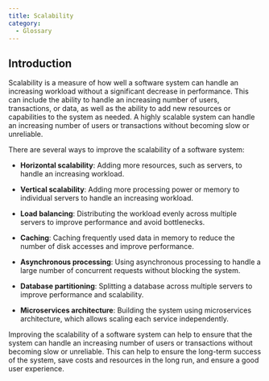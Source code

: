 ```yaml
---
title: Scalability
category:
  - Glossary
---
```


## Introduction

Scalability is a measure of how well a software system can handle an increasing workload without a significant decrease in performance. This can include the ability to handle an increasing number of users, transactions, or data, as well as the ability to add new resources or capabilities to the system as needed. A highly scalable system can handle an increasing number of users or transactions without becoming slow or unreliable.

There are several ways to improve the scalability of a software system:

- **Horizontal scalability**: Adding more resources, such as servers, to handle an increasing workload.

- **Vertical scalability**: Adding more processing power or memory to individual servers to handle an increasing workload.

- **Load balancing**: Distributing the workload evenly across multiple servers to improve performance and avoid bottlenecks.

- **Caching**: Caching frequently used data in memory to reduce the number of disk accesses and improve performance.

- **Asynchronous processing**: Using asynchronous processing to handle a large number of concurrent requests without blocking the system.

- **Database partitioning**: Splitting a database across multiple servers to improve performance and scalability.

- **Microservices architecture**: Building the system using microservices architecture, which allows scaling each service independently.

Improving the scalability of a software system can help to ensure that the system can handle an increasing number of users or transactions without becoming slow or unreliable. This can help to ensure the long-term success of the system, save costs and resources in the long run, and ensure a good user experience.
